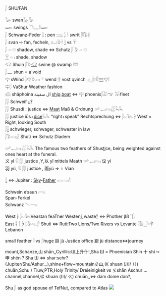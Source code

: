 𓆄 SHU/FAN  

𓅬 swan[𓅭](𓅭)𓅚  
𓆃 swings 𓆓𓈖𓎛𓆃  
𓆄 Schwanz-Feder [𓇋](𓇋) : pen [𓂸](𓂸) [𓆄](𓆄)  𓎗 swrit 𓋴𓎗𓅱𓏜  
𓆄 svan ⇨ fan, fecheln, 𓂤𓅱𓋽  [𓇋](𓇋)  vs 𓋺  
𓆄 𓏏 𓇳 shadow, shade ⇔ Schutz  𓆄 𓅱 𓏏 𓇳  
[𓋺](𓋺) 𓏏 𓏤 shade, shadow  
𓃟 Shuin 𓆄𓅱[𓃟](𓃟) swine @ swamp 𓆷  
𓆄𓈖 shun = a'void  
𓊡 sWind 𓆄𓊡𓅱𓈒𓏥  𓍬 wend 𓋁 vost qvinch 𓈎𓃀𓏲𓏁𓈗𓊡𓏪  
𓊡𓆄 VaShur Weather fashion  
𓊝 shâphoina ال سفينة [ship](ship).[boat](boat)  ⇔ 𓊡 phoenix𓆄𓅷𓅠   𓅮fleet  
𓆄𓆄 Schweif [𓏮](𓏮)?  
𓆄𓆄 Shusdi : justice ⇔ [Maat](Maat) Maß & Ordnung  𓌷𓂝𓏏𓏮𓆄𓆄𓆗𓆗  
𓆄𓆄 justice iūs+[dice](chat)𓆗𓆗 “right+speak” Rechtsprechung  ⇔ 𓆄𓏏𓅂 𓋀 West = Right, looking South  
𓆄[𓌢](𓌢) schwieger, schwager, schwester in law  
𓆄𓅱𓏏𓏮𓋛 Shuti ⇔ Schutz Diadem  

𓌷𓂝𓏏𓏮𓆄𓆄𓆗𓆗 The famous two feathers of Shus[ti](ti)ce, being weighted against ones heart at the funeral.  
义 yì 𓇌 𓆄𓆄 justice ,Y,以 yǐ mittels Maath 𓌷𓂝𓏏𓏮  议 yì  
羽 yǔ, 𓇌 𓆄𓆄 justice  , 雨yǔ => ♀ Vian  

[𓆄](𓆄) ⇔ Jupiter : [Sky](Sky)-[Father](Father) 𓊪𓏏𓇯𓀭  

Schwein  e’saun 𓂺  
Span-Ferkel  
Schwanz 𓄢 𓂸  

West 𓋀 𓆄𓏏𓅂Veastan feaTher Westen[𓋀](𓋀) waste𓋆 ⇔ Phother βß	𓊹𓆄  
East 𓋂 𓋃 𓋄 𓆄𓅱𓏏𓏮𓋛 Shuti ⇔ Ruti:Two Lions/Two [River](River)s  vs Levante 𓇋𓄿𓃀𓏏𓋁 Lebanon  

small feather 𓇋 vs 𓆄huge  巨 jù  Justice office  距 jù distance⇔journey  

mount,Schanze,山 shān,,Cyrillic:Ш上升什!,Sha Ш  =  Phoenician Shin 十  shí   ⇨ 申  shēn ? Sha Ш ⇔ shar:sehr?  
 (Jupiter/Shu/Ashur…),shine+flow+mountain彡山,巛 shuan (川/ 巜) chuān,Schu / Tiuw,PTR,Holy Trinity/ Dreieinigkeit vs 彡shān Aschur …  
channel,channel,巛 shuan (川/ 巜) chuān,,⇔ dam dome don?,  


Shu 𓆄 as god spouse of TefNut, compared to Atlas ![](https://upload.wikimedia.org/wikipedia/commons/thumb/f/ff/Tutankhamun_headrest.jpg/440px-Tutankhamun_headrest.jpg)  
